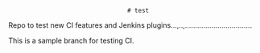                                      # test
Repo to test new CI features and Jenkins plugins...,..,.................................

This is a sample branch for testing CI. 
